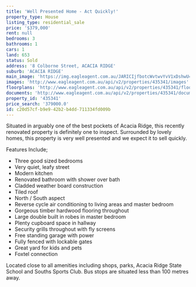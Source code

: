 ```yaml
---
title: 'Well Presented Home - Act Quickly!'
property_type: House
listing_type: residential_sale
price: '$379,000'
rent: null
bedrooms: 3
bathrooms: 1
cars: 1
land: 653
status: Sold
address: '8 Colborne Street, ACACIA RIDGE'
suburb: 'ACACIA RIDGE'
main_image: 'https://img.eagleagent.com.au/JARICIjfbotcWvtwvYvV1xDshwU=/1280x854/smart/https://s3-us-west-2.amazonaws.com/eagleagent-orig/images/6823386/120773025-image-M.jpg'
images: 'http://www.eagleagent.com.au/api/v2/properties/435341/images'
floorplans: 'http://www.eagleagent.com.au/api/v2/properties/435341/floorplans'
documents: 'http://www.eagleagent.com.au/api/v2/properties/435341/documents'
property_id: '435341'
price_search: '379000.0'
id: c20d57cf-b9e9-42b2-b4dd-711334fd009b
---
```

Situated in arguably one of the best pockets of Acacia Ridge, this recently renovated property is definitely one to inspect. Surrounded by lovely homes, this property is very well presented and we expect it to sell quickly.

Features Include;
*  Three good sized bedrooms
*  Very quiet, leafy street
*  Modern kitchen
*  Renovated bathroom with shower over bath
*  Cladded weather board construction
*  Tiled roof
*  North / South aspect
*  Reverse cycle air conditioning to living areas and master bedroom
*  Gorgeous timber hardwood flooring throughout
*  Large double built in robes in master bedroom
*  Plenty cupboard space in hallway
*  Security grills throughout with fly screens
*  Free standing garage with power
*  Fully fenced with lockable gates
*  Great yard for kids and pets
*  Foxtel connection

Located close to all amenities including shops, parks, Acacia Ridge State School and Souths Sports Club. Bus stops are situated less than 100 metres away.